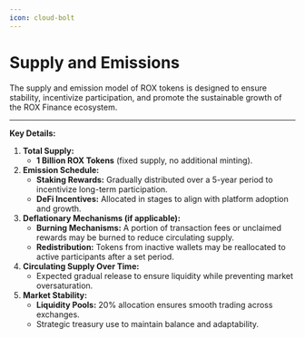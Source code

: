 ```yaml
---
icon: cloud-bolt
---
```


# Supply and Emissions

The supply and emission model of ROX tokens is designed to ensure stability, incentivize participation, and promote the sustainable growth of the ROX Finance ecosystem.

***

**Key Details:**

1. **Total Supply:**
   * **1 Billion ROX Tokens** (fixed supply, no additional minting).
2. **Emission Schedule:**
   * **Staking Rewards:** Gradually distributed over a 5-year period to incentivize long-term participation.
   * **DeFi Incentives:** Allocated in stages to align with platform adoption and growth.
3. **Deflationary Mechanisms (if applicable):**
   * **Burning Mechanisms:** A portion of transaction fees or unclaimed rewards may be burned to reduce circulating supply.
   * **Redistribution:** Tokens from inactive wallets may be reallocated to active participants after a set period.
4. **Circulating Supply Over Time:**
   * Expected gradual release to ensure liquidity while preventing market oversaturation.
5. **Market Stability:**
   * **Liquidity Pools:** 20% allocation ensures smooth trading across exchanges.
   * Strategic treasury use to maintain balance and adaptability.
